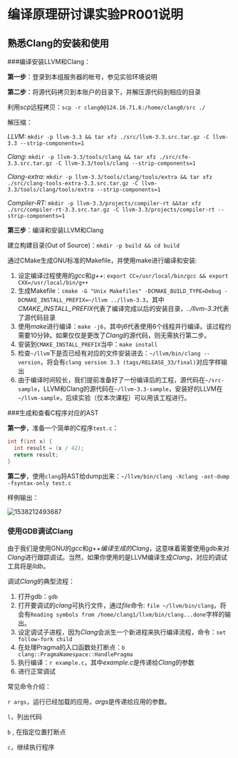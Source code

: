 # 编译原理研讨课实验PR001说明

## 熟悉Clang的安装和使用

###编译安装LLVM和Clang：

**第一步**：登录到本组服务器的帐号，参见实验环境说明

**第二步**：将源代码拷贝到本账户的目录下，并解压源代码到相应的目录

利用*scp*远程拷贝：`scp -r clang0@124.16.71.6:/home/clang0/src ./`

解压缩：

*LLVM:* `mkdir -p llvm-3.3 && tar xfz ./src/llvm-3.3.src.tar.gz -C llvm-3.3 --strip-components=1 `

*Clang:*  `mkdir -p llvm-3.3/tools/clang && tar xfz ./src/cfe-3.3.src.tar.gz -C llvm-3.3/tools/clang --strip-components=1` 

*Clang-extra:* `mkdir -p llvm-3.3/tools/clang/tools/extra && tar xfz ./src/clang-tools-extra-3.3.src.tar.gz -C llvm-3.3/tools/clang/tools/extra --strip-components=1 `

*Compiler-RT:* `mkdir -p llvm-3.3/projects/compiler-rt &&tar xfz ./src/compiler-rt-3.3.src.tar.gz -C llvm-3.3/projects/compiler-rt --strip-components=1 `

**第三步**：编译和安装LLVM和Clang

建立构建目录(Out of Source)：`mkdir -p build && cd build` 

通过CMake生成GNU标准的Makefile，并使用make进行编译和安装:

1. 设定编译过程使用的*gcc*和*g++*: `export CC=/usr/local/bin/gcc && export CXX=/usr/local/bin/g++`
2. 生成Makefile：`cmake -G "Unix Makefiles" -DCMAKE_BUILD_TYPE=Debug -DCMAKE_INSTALL_PREFIX=~/llvm ../llvm-3.3`，其中*CMAKE_INSTALL_PREFIX*代表了编译完成以后的安装目录，*../llvm-3.3*代表了源代码目录
3. 使用*make*进行编译：`make -j6`，其中*j6*代表使用6个线程并行编译。该过程约需要10分钟。如果仅仅是更改了*Clang*的源代码，则无需执行第二步。
4. 安装到`CMAKE_INSTALL_PREFIX`当中：`make install`
5. 检查`~/llvm`下是否已经有对应的文件安装进去：`~/llvm/bin/clang --version`，将会有`clang version 3.3 (tags/RELEASE_33/final)`对应字样输出
6. 由于编译时间较长，我们提前准备好了一份编译后的工程，源代码在`~/src-sample`，LLVM和Clang的源代码在`~/llvm-3.3-sample`，安装好的LLVM在`~/llvm-sample`，后续实验（仅本次课程）可以用该工程进行。

###生成和查看C程序对应的AST

**第一步**，准备一个简单的C程序`test.c`：

```c
int f(int x) {
  int result = (x / 42);
  return result;
}
```

**第二步**，使用`clang`将AST给dump出来：`~/llvm/bin/clang -Xclang -ast-dump -fsyntax-only test.c`

样例输出：

![1538212493687](C:\Users\jiach\AppData\Roaming\Typora\typora-user-images\1538212493687.png)



### 使用GDB调试Clang

由于我们是使用GNU的*gcc*和*g++*编译生成的*Clang*，这意味着需要使用gdb来对*Clang*进行跟踪调试。当然，如果你使用的是LLVM编译生成*Clang*，对应的调试工具将是*lldb*。

调试*Clang*的典型流程：

1. 打开gdb：`gdb`
2. 打开要调试的*clang*可执行文件，通过*file*命令: `file ~/llvm/bin/clang`，将会有`Reading symbols from /home/clang1/llvm/bin/clang...done`字样的输出。
3. 设定调试子进程，因为*Clang*会派生一个新进程来执行编译流程，命令：`set follow-fork child`
4. 在处理Pragma的入口函数处打断点：`b clang::PragmaNamespace::HandlePragma`
5. 执行编译：`r example.c`，其中*example.c*是传递给*Clang*的参数
6. 进行正常调试

常见命令介绍：

`r args`，运行已经加载的应用，*args*是传递给应用的参数。

`l`，列出代码

`b` , 在指定位置打断点

`c`，继续执行程序
